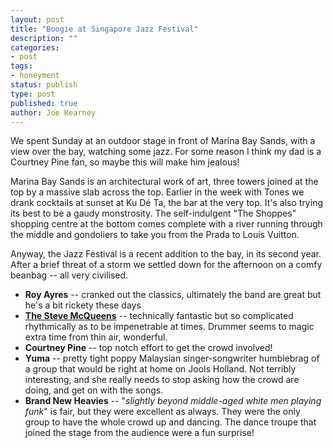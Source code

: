 ```yaml
---
layout: post
title: "Boogie at Singapore Jazz Festival"
description: ""
categories:
- post
tags:
- honeyment
status: publish
type: post
published: true
author: Joe Kearney
---
```


We spent Sunday at an outdoor stage in front of Marina Bay Sands, with a view over the bay, watching some jazz. For some reason I think my dad is a Courtney Pine fan, so maybe this will make him jealous!

Marina Bay Sands is an architectural work of art, three towers joined at the top by a massive slab across the top. Earlier in the week with Tones we drank cocktails at sunset at Ku Dé Ta, the bar at the very top. It's also trying its best to be a gaudy monstrosity. The self-indulgent "The Shoppes" shopping centre at the bottom comes complete with a river running through the middle and gondoliers to take you from the Prada to Louis Vuitton.

Anyway, the Jazz Festival is a recent addition to the bay, in its second year. After a brief threat of a storm we settled down for the afternoon on a comfy beanbag -- all very civilised. 

* **Roy Ayres** -- cranked out the classics, ultimately the band are great but he's a bit rickety these days
* [**The Steve McQueens**](https://www.youtube.com/watch?v=Vhv8hAw0lvE) -- technically fantastic but so complicated rhythmically as to be impenetrable at times. Drummer seems to magic extra time from thin air, wonderful.
* **Courtney Pine** -- top notch effort to get the crowd involved!
* **Yuma** -- pretty tight poppy Malaysian singer-songwriter humblebrag of a group that would be right at home on Jools Holland. Not terribly interesting, and she really needs to stop asking how the crowd are doing, and get on with the songs.
* **Brand New Heavies** -- "_slightly beyond middle-aged white men playing funk_" is fair, but they were excellent as always. They were the only group to have the whole crowd up and  dancing. The dance troupe that joined the stage from the audience were a fun surprise!
